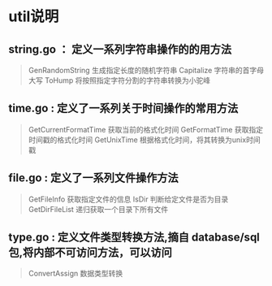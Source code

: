 # util说明

## string.go ： 定义一系列字符串操作的的用方法
> GenRandomString 生成指定长度的随机字符串
> Capitalize 字符串的首字母大写
> ToHump 将按照指定字符分割的字符串转换为小驼峰

## time.go : 定义了一系列关于时间操作的常用方法
> GetCurrentFormatTime 获取当前的格式化时间
> GetFormatTime 获取指定时间戳的格式化时间
> GetUnixTime 根据格式化时间，将其转换为unix时间戳

## file.go : 定义了一系列文件操作方法
> GetFileInfo 获取指定文件的信息
> IsDir 判断给定文件是否为目录
> GetDirFileList 递归获取一个目录下所有文件

## type.go : 定义文件类型转换方法,摘自 database/sql 包,将内部不可访问方法，可以访问
> ConvertAssign 数据类型转换